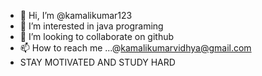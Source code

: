 - 👋 Hi, I’m @kamalikumar123
- 👀 I’m interested in java programing
- 💞️ I’m looking to collaborate on github
- 📫 How to reach me ...@kamalikumarvidhya@gmail.com
- STAY MOTIVATED AND STUDY HARD

<!---
kamalikumar123/kamalikumar123 is a ✨ special ✨ repository because its `README.md` (this file) appears on your GitHub profile.
You can click the Preview link to take a look at your changes.
--->
